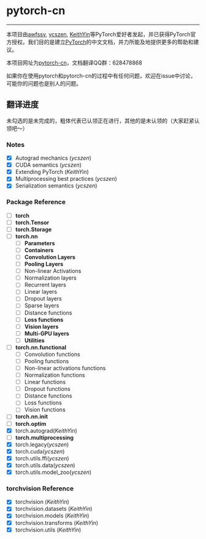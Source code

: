 # pytorch-cn

---

本项目由[awfssv](https://github.com/awfssv), [ycszen](https://github.com/ycszen), [KeithYin](https://github.com/KeithYin)等PyTorch爱好者发起，并已获得PyTorch官方授权。我们目的是建立[PyTorch](http://pytorch.org/docs/)的中文文档，并力所能及地提供更多的帮助和建议。

本项目网址为[pytorch-cn](http://pytorch-cn.readthedocs.io/zh/latest/)，文档翻译QQ群：628478868

如果你在使用pytorch和pytorch-cn的过程中有任何问题，欢迎在issue中讨论，可能你的问题也是别人的问题。

## 翻译进度
未勾选的是未完成的，粗体代表已认领正在进行，其他的是未认领的（大家赶紧认领吧～）
### Notes
- [x] Autograd mechanics (*ycszen*)
- [x] CUDA semantics (*ycszen*)
- [x] Extending PyTorch (*KeithYin*)
- [x] Multiprocessing best practices (*ycszen*)
- [x] Serialization semantics (*ycszen*)

### Package Reference
- [ ] **torch**
- [ ] **torch.Tensor**
- [ ] **torch.Storage**
- [ ] **torch.nn**
  - [ ] **Parameters**
  - [ ] **Containers**
  - [ ] **Convolution Layers**
  - [ ] **Pooling Layers**
  - [ ] Non-linear Activations
  - [ ] Normalization layers
  - [ ] Recurrent layers
  - [ ] Linear layers
  - [ ] Dropout layers
  - [ ] Sparse layers
  - [ ] Distance functions
  - [ ] **Loss functions**
  - [ ] **Vision layers**
  - [ ] **Multi-GPU layers**
  - [ ] **Utilities**
- [ ] **torch.nn.functional**
  - [ ] Convolution functions
  - [ ] Pooling functions
  - [ ] Non-linear activations functions
  - [ ] Normalization functions
  - [ ] Linear functions
  - [ ] Dropout functions
  - [ ] Distance functions
  - [ ] Loss functions
  - [ ] Vision functions
- [ ] **torch.nn.init**
- [ ] **torch.optim**
- [x] torch.autograd(*KeithYin*)
- [ ] **torch.multiprocessing**
- [x] torch.legacy(*ycszen*)
- [x] torch.cuda(*ycszen*)
- [x] torch.utils.ffi(*ycszen*)
- [x] torch.utils.data(*ycszen*)
- [x] torch.utils.model_zoo(*ycszen*)

### torchvision Reference
- [x] torchvision (*KeithYin*)
- [x] torchvision.datasets (*KeithYin*)
- [x] torchvision.models (*KeithYin*)
- [x] torchvision.transforms (*KeithYin*)
- [x] torchvision.utils (*KeithYin*)
